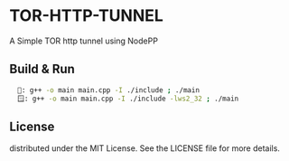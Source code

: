 # TOR-HTTP-TUNNEL

A Simple TOR http tunnel using NodePP

## Build & Run
```bash
  🐧: g++ -o main main.cpp -I ./include ; ./main
  🪟: g++ -o main main.cpp -I ./include -lws2_32 ; ./main
```

## License

distributed under the MIT License. See the LICENSE file for more details.
